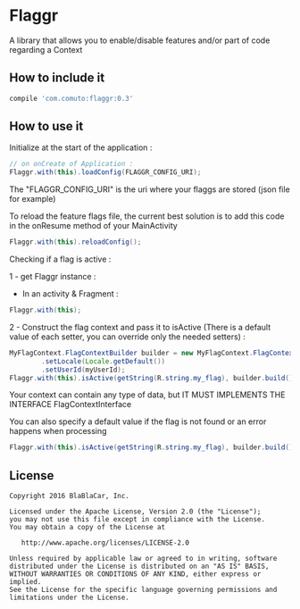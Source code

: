 # Flaggr

A library that allows you to enable/disable features and/or part of code regarding a Context

## How to include it

```groovy
compile 'com.comuto:flaggr:0.3'
```

## How to use it 

Initialize at the start of the application :

```java
// on onCreate of Application :
Flaggr.with(this).loadConfig(FLAGGR_CONFIG_URI);
```

The "FLAGGR_CONFIG_URI" is the uri where your flaggs are stored (json file for example)

To reload the feature flags file, the current best solution is to add this code in the onResume method of your MainActivity
```java
Flaggr.with(this).reloadConfig();
```

Checking if a flag is active :

1 - get Flaggr instance :

  * In an activity & Fragment :
```java
Flaggr.with(this);
```

2 - Construct the flag context and pass it to isActive (There is a default value of each setter, you can override only the needed setters) : 
```java
MyFlagContext.FlagContextBuilder builder = new MyFlagContext.FlagContextBuilder()
        .setLocale(Locale.getDefault())
        .setUserId(myUserId);
Flaggr.with(this).isActive(getString(R.string.my_flag), builder.build());
```
Your context can contain any type of data, but IT MUST IMPLEMENTS THE INTERFACE FlagContextInterface

You can also specify a default value if the flag is not found or an error happens when processing
```java
Flaggr.with(this).isActive(getString(R.string.my_flag), builder.build(), true);
```

## License
```
Copyright 2016 BlaBlaCar, Inc.

Licensed under the Apache License, Version 2.0 (the "License");
you may not use this file except in compliance with the License.
You may obtain a copy of the License at

   http://www.apache.org/licenses/LICENSE-2.0

Unless required by applicable law or agreed to in writing, software
distributed under the License is distributed on an "AS IS" BASIS,
WITHOUT WARRANTIES OR CONDITIONS OF ANY KIND, either express or implied.
See the License for the specific language governing permissions and
limitations under the License.
```





